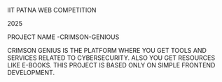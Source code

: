 IIT PATNA WEB COMPETITION

2025

PROJECT NAME -CRIMSON-GENIOUS

CRIMSON GENIUS IS THE PLATFORM WHERE YOU GET TOOLS AND SERVICES RELATED TO CYBERSECURITY. ALSO YOU GET RESOURCES LIKE E-BOOKS. THIS PROJECT IS BASED ONLY ON SIMPLE FRONTEND DEVELOPMENT.
